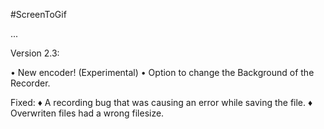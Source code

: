 ﻿#ScreenToGif

...

Version 2.3:

• New encoder! (Experimental)
• Option to change the Background of the Recorder.

Fixed:
♦ A recording bug that was causing an error while saving the file.
♦ Overwriten files had a wrong filesize.

